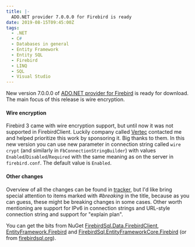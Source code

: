 ```yaml
---
title: |-
  ADO.NET provider 7.0.0.0 for Firebird is ready
date: 2019-08-15T09:45:00Z
tags:
  - .NET
  - C#
  - Databases in general
  - Entity Framework
  - Entity SQL
  - Firebird
  - LINQ
  - SQL
  - Visual Studio
---
```

New version 7.0.0.0 of [ADO.NET provider for Firebird][1] is ready for download. The main focus of this release is wire encryption.

<!-- excerpt -->

#### Wire encryption

Firebird 3 came with wire encryption support, but until now it was not supported in FirebirdClient. Luckily company called [Vertec][6] contacted me and helped prioritize this work by sponsoring it. Big thanks to them. In this new version you can use new parameter in connection string called `wire crypt` (and similarly in `FbConnectionStringBuilder`) with values `Enabled`/`Disabled`/`Required` with the same meaning as on the server in `firebird.conf`. The default value is `Enabled`.

#### Other changes

Overview of all the changes can be found in [tracker][5], but I'd like bring special attention to items marked with _#breaking_ in the title, because as you can guess, these might be breaking changes in some cases. Other worth mentioning are support for IPv6 in connection strings and URL-style connection string and support for "explain plan".

You can get the bits from NuGet [FirebirdSql.Data.FirebirdClient][2], [EntityFramework.Firebird][3] and [FirebirdSql.EntityFrameworkCore.Firebird][4] (or from [firebirdsql.org][1]).

[1]: http://www.firebirdsql.org/en/net-provider/
[2]: http://www.nuget.org/packages/FirebirdSql.Data.FirebirdClient/
[3]: http://www.nuget.org/packages/EntityFramework.Firebird/
[4]: http://www.nuget.org/packages/FirebirdSql.EntityFrameworkCore.Firebird/
[5]: http://tracker.firebirdsql.org/browse/DNET/fixforversion/10912
[6]: https://www.vertec.com/